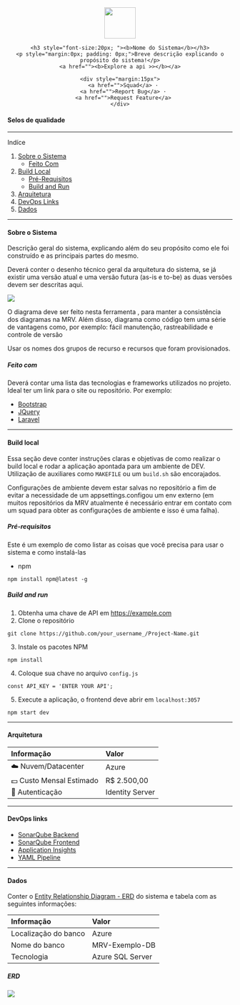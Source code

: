   <div style="text-align:center" >
    <img height="70" src="https://uploads-ssl.webflow.com/5d0a9843727236542bc670a9/5e42efe340f4174501d1eaf7_LogoGentrop%404x.png" />
    <!-- <img height="50" src="https://logodownload.org/wp-content/uploads/2018/07/mrv-logo-6-1.png" /> -->

    <h3 style="font-size:20px; "><b>Nome do Sistema</b></h3>
    <p style="margin:0px; padding: 0px;">Breve descrição explicando o propósito do sistema!</p>
    <a href=""><b>Explore a api >></b></a>

    <div style="margin:15px">
      <a href="">Squad</a> ·
      <a href="">Report Bug</a> ·
      <a href="">Request Feature</a>
    </div>
  </div>

#### **Selos de qualidade**

****
Indíce

1. [Sobre o Sistema](#sobre_o_sistema "Sobre o Sistema")
	- [Feito Com](#feito_com "Feito Com")
2. [Build Local](#build_local "Build Local")
	- [Pré-Requisitos](#pre_requisitos "Pré-Requisitos")
	- [Build and Run](#build_and_run "Build and Run")
3. [Arquitetura](#arquitetura "Arquitetura")
4. [DevOps Links](#devops_links "DevOps Links")
5. [Dados](#dados "Dados")

****

#### <a name="sobre_o_sistema"><b>Sobre o Sistema</b></a>
Descrição geral do sistema, explicando além do seu propósito como ele foi construído e as principais partes do mesmo.

Deverá conter o desenho técnico geral da arquitetura do sistema, se já existir uma versão atual e uma versão futura (as-is e to-be) as duas versões devem ser descritas aqui.

<img src="https://dev.azure.com/mrvengenharia/5b21f6b8-9cd8-4214-8ad3-570126e43cf8/_apis/git/repositories/faee5458-0a56-4b5f-94c7-62e27608ce51/Items?path=%2F.attachments%2Fcontrato_digital-6fd54cd4-a09f-4066-bd1b-da9d51bc48c0.png&download=false&resolveLfs=true&%24format=octetStream&api-version=5.0-preview.1&sanitize=true&versionDescriptor.version=wikiMaster" />

O diagrama deve ser feito nesta ferramenta , para manter a consistência dos diagramas na MRV. Além disso, diagrama como código tem uma série de vantagens como, por exemplo: fácil manutenção, rastreabilidade e controle de versão

Usar os nomes dos grupos de recurso e recursos que foram provisionados.

##### <a name="feito_com"><b>Feito com</b></a>
Deverá contar uma lista das tecnologias e frameworks utilizados no projeto. Ideal ter um link para o site ou repositório. Por exemplo:

- [Bootstrap](http://bootstrap.com "Bootstrap")
- [JQuery](http://jquery.com "JQuery")
- [Laravel](http://lavarel.com "Laravel")

****
#### <a name="build_local"><b>Build local</b></a>
Essa seção deve conter instruções claras e objetivas de como realizar o build local e rodar a aplicação apontada para um ambiente de DEV. Utilização de auxiliares como `MAKEFILE` ou um `build.sh` são encorajados.

Configurações de ambiente devem estar salvas no repositório a fim de evitar a necessidade de um appsettings.configou um env externo (em muitos repositórios da MRV atualmente é necessário entrar em contato com um squad para obter as configurações de ambiente e isso é uma falha).

##### <a name="pre_requisitos"><b>Pré-requisitos</b></a>
Este é um exemplo de como listar as coisas que você precisa para usar o sistema e como instalá-las

- npm
```shell
npm install npm@latest -g
```

##### <a name="build_and_run"><b>Build and run</b></a>
1.  Obtenha uma chave de API em https://example.com
2. Clone o repositório
```shell
git clone https://github.com/your_username_/Project-Name.git
```
3. Instale os pacotes NPM
```shell
npm install
```
4. Coloque sua chave no arquivo `config.js`
```shell
const API_KEY = 'ENTER YOUR API';
```
5. Execute a aplicação, o frontend deve abrir em `localhost:3057`
```shell
npm start dev
```

****
#### <a name="arquitetura"><b>Arquitetura</b></a>
| Informação  |  Valor  |
| :------------ | :------------ |
| ☁️ Nuvem/Datacenter  | Azure |
| 💵 Custo Mensal Estimado  |  R$ 2.500,00  |
| 🔑 Autenticação  |  Identity Server  |

****
#### <a name="devops_links"><b>DevOps links</b></a>
- [SonarQube Backend](http://sonaqube.com "SonarQube Backend")
- [SonarQube Frontend](http://sonarqube.com.br "SonarQube Frontend")
- [Application Insights](http://application.com "Application Insights")
- [YAML Pipeline](http://yamlpipeline.com "YAML Pipeline")

****
#### <a name="dados"><b>Dados</b></a>
Conter o [Entity Relationship Diagram - ERD](http://erd.com "Entity Relationship Diagram - ERD")  do sistema e tabela com as seguintes informações:

| Informação  |  Valor  |
| :------------ | :------------ |
| Localização do banco  | Azure |
| Nome do banco  |  MRV-Exemplo-DB  |
| Tecnologia |  Azure SQL Server  |

##### ERD
<img src="https://i.stack.imgur.com/Exar9.png" />

[SoS]: #
